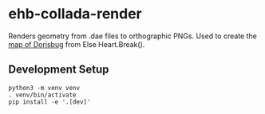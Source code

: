 # ehb-collada-render

Renders geometry from .dae files to orthographic PNGs. Used to create the [map of Dorisbug](https://github.com/Feuermurmel/ehb-map-of-dorisburg) from Else Heart.Break().


## Development Setup

```
python3 -m venv venv
. venv/bin/activate
pip install -e '.[dev]'
```
